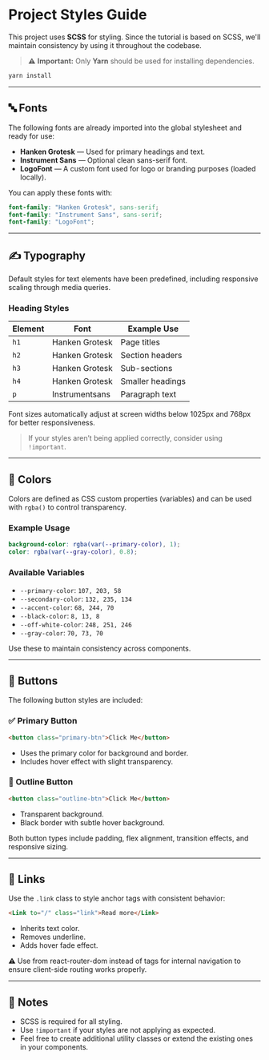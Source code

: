 
# Project Styles Guide

This project uses **SCSS** for styling. Since the tutorial is based on SCSS, we'll maintain consistency by using it throughout the codebase.

> ⚠️ **Important:** Only **Yarn** should be used for installing dependencies.

```bash
yarn install
```

---

## 🔤 Fonts

The following fonts are already imported into the global stylesheet and ready for use:

- **Hanken Grotesk** — Used for primary headings and text.
- **Instrument Sans** — Optional clean sans-serif font.
- **LogoFont** — A custom font used for logo or branding purposes (loaded locally).

You can apply these fonts with:

```scss
font-family: "Hanken Grotesk", sans-serif;
font-family: "Instrument Sans", sans-serif;
font-family: "LogoFont";
```

---

## ✍️ Typography

Default styles for text elements have been predefined, including responsive scaling through media queries.

### Heading Styles

| Element | Font             | Example Use       |
|---------|------------------|-------------------|
| `h1`    | Hanken Grotesk   | Page titles       |
| `h2`    | Hanken Grotesk   | Section headers   |
| `h3`    | Hanken Grotesk   | Sub-sections      |
| `h4`    | Hanken Grotesk   | Smaller headings  |
| `p`     | Instrumentsans   | Paragraph text    |

Font sizes automatically adjust at screen widths below 1025px and 768px for better responsiveness.

> If your styles aren’t being applied correctly, consider using `!important`.

---

## 🎨 Colors

Colors are defined as CSS custom properties (variables) and can be used with `rgba()` to control transparency.

### Example Usage

```scss
background-color: rgba(var(--primary-color), 1);
color: rgba(var(--gray-color), 0.8);
```

### Available Variables

- `--primary-color`: `107, 203, 58`
- `--secondary-color`: `132, 235, 134`
- `--accent-color`: `68, 244, 70`
- `--black-color`: `8, 13, 8`
- `--off-white-color`: `248, 251, 246`
- `--gray-color`: `70, 73, 70`

Use these to maintain consistency across components.

---

## 🔘 Buttons

The following button styles are included:

### ✅ Primary Button

```html
<button class="primary-btn">Click Me</button>
```

- Uses the primary color for background and border.
- Includes hover effect with slight transparency.

### 🔲 Outline Button

```html
<button class="outline-btn">Click Me</button>
```

- Transparent background.
- Black border with subtle hover background.

Both button types include padding, flex alignment, transition effects, and responsive sizing.

---

## 🔗 Links

Use the `.link` class to style anchor tags with consistent behavior:

```html
<Link to="/" class="link">Read more</Link>
```

- Inherits text color.
- Removes underline.
- Adds hover fade effect.

⚠️ Use <Link> from react-router-dom instead of <a> tags for internal navigation to ensure client-side routing works properly.

---

## 🧠 Notes

- SCSS is required for all styling.
- Use `!important` if your styles are not applying as expected.
- Feel free to create additional utility classes or extend the existing ones in your components.
